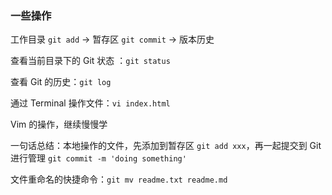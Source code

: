 ### 一些操作

工作目录 `git add` -> 暂存区 `git commit` -> 版本历史

查看当前目录下的 Git 状态 ：`git status`

查看 Git 的历史：`git log`

通过 Terminal 操作文件：`vi index.html`

Vim 的操作，继续慢慢学

一句话总结：本地操作的文件，先添加到暂存区 `git add xxx`，再一起提交到 Git 进行管理 `git commit -m 'doing something'`

文件重命名的快捷命令：`git mv readme.txt readme.md`

